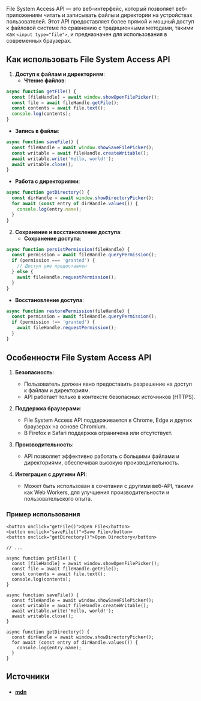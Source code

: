 File System Access API — это веб-интерфейс, который позволяет веб-приложениям читать и записывать файлы и директории на устройствах пользователей. Этот API предоставляет более прямой и мощный доступ к файловой системе по сравнению с традиционными методами, такими как `<input type="file">`, и предназначен для использования в современных браузерах.

## Как использовать File System Access API

1. **Доступ к файлам и директориям**:
   - **Чтение файлов**:
 ```javascript
 async function getFile() {
   const [fileHandle] = await window.showOpenFilePicker();
   const file = await fileHandle.getFile();
   const contents = await file.text();
   console.log(contents);
 }
 ```

   - **Запись в файлы**:
 ```javascript
 async function saveFile() {
   const fileHandle = await window.showSaveFilePicker();
   const writable = await fileHandle.createWritable();
   await writable.write('Hello, world!');
   await writable.close();
 }
 ```

   - **Работа с директориями**:
 ```javascript
 async function getDirectory() {
   const dirHandle = await window.showDirectoryPicker();
   for await (const entry of dirHandle.values()) {
	 console.log(entry.name);
   }
 }
 ```

2. **Сохранение и восстановление доступа**:
   - **Сохранение доступа**:
 ```javascript
 async function persistPermission(fileHandle) {
   const permission = await fileHandle.queryPermission();
   if (permission === 'granted') {
	 // Доступ уже предоставлен
   } else {
	 await fileHandle.requestPermission();
   }
 }
 ```

   - **Восстановление доступа**:
 ```javascript
 async function restorePermission(fileHandle) {
   const permission = await fileHandle.queryPermission();
   if (permission !== 'granted') {
	 await fileHandle.requestPermission();
   }
 }
 ```

## Особенности File System Access API

1. **Безопасность**:
   - Пользователь должен явно предоставить разрешение на доступ к файлам и директориям.
   - API работает только в контексте безопасных источников (HTTPS).

2. **Поддержка браузерами**:
   - File System Access API поддерживается в Chrome, Edge и других браузерах на основе Chromium.
   - В Firefox и Safari поддержка ограничена или отсутствует.

3. **Производительность**:
   - API позволяет эффективно работать с большими файлами и директориями, обеспечивая высокую производительность.

4. **Интеграция с другими API**:
   - Может быть использован в сочетании с другими веб-API, такими как Web Workers, для улучшения производительности и пользовательского опыта.

### Пример использования

```tsx
<button onclick="getFile()">Open File</button>
<button onclick="saveFile()">Save File</button>
<button onclick="getDirectory()">Open Directory</button>

// ...

async function getFile() {
  const [fileHandle] = await window.showOpenFilePicker();
  const file = await fileHandle.getFile();
  const contents = await file.text();
  console.log(contents);
}

async function saveFile() {
  const fileHandle = await window.showSaveFilePicker();
  const writable = await fileHandle.createWritable();
  await writable.write('Hello, world!');
  await writable.close();
}

async function getDirectory() {
  const dirHandle = await window.showDirectoryPicker();
  for await (const entry of dirHandle.values()) {
	console.log(entry.name);
  }
}
```

## Источники
- #### [mdn](https://developer.mozilla.org/en-US/docs/Web/API/File_System_API)